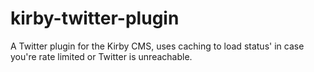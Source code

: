 kirby-twitter-plugin
====================

A Twitter plugin for the Kirby CMS, uses caching to load status' in case you're rate limited or Twitter is unreachable.